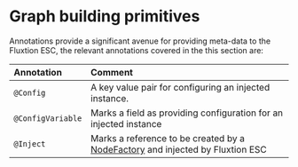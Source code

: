 # Graph building primitives



Annotations provide a significant avenue for providing meta-data to the Fluxtion ESC, the relevant annotations covered in the this section are:

| Annotation | Comment |
| :--- | :--- |
| `@Config` | A key value pair for configuring an injected instance. |
| `@ConfigVariable` | Marks a field as providing configuration for an injected instance |
| `@Inject` | Marks a reference to be created by a [NodeFactory](https://github.com/v12technology/fluxtion/blob/master/builder/src/main/java/com/fluxtion/api/node/NodeFactory.java) and injected by Fluxtion ESC |



